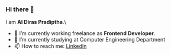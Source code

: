 ### Hi there 👋


I am **Al Diras Pradiptha**.\

- 🔭 I’m currently working freelance as **Frontend Developer**.
- 🌱 I’m currently studying at Computer Engineering Department
- 📫 How to reach me: [LinkedIn](https://www.linkedin.com/in/aldiraspra)

